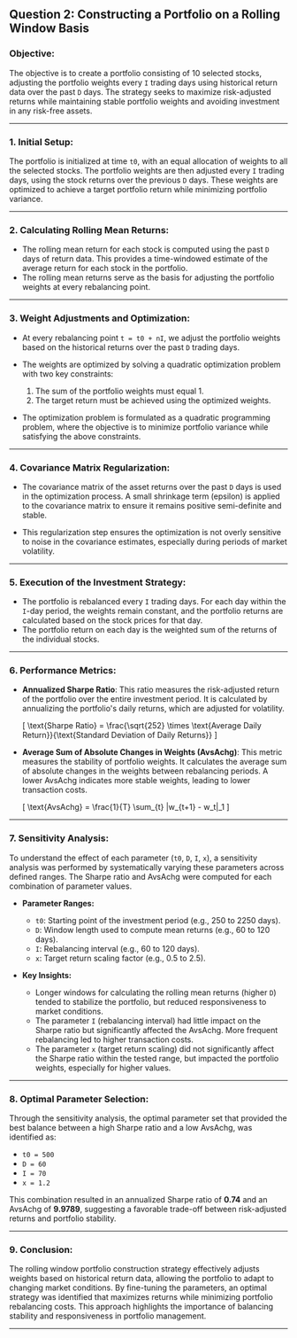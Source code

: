 ## Question 2: Constructing a Portfolio on a Rolling Window Basis

### Objective:
The objective is to create a portfolio consisting of 10 selected stocks, 
adjusting the portfolio weights every `I` trading days using historical return data over the past `D` days. 
The strategy seeks to maximize risk-adjusted returns while maintaining stable portfolio weights and avoiding investment 
in any risk-free assets.

---

### 1. Initial Setup:
The portfolio is initialized at time `t0`, with an equal allocation of weights to all the selected stocks. 
The portfolio weights are then adjusted every `I` trading days, using the stock returns over the previous `D` days.
These weights are optimized to achieve a target portfolio return while minimizing portfolio variance.

---

### 2. Calculating Rolling Mean Returns:
- The rolling mean return for each stock is computed using the past `D` days of return data. 
This provides a time-windowed estimate of the average return for each stock in the portfolio.
- The rolling mean returns serve as the basis for adjusting the portfolio weights at every rebalancing point.
  
---

### 3. Weight Adjustments and Optimization:
- At every rebalancing point `t = t0 + nI`, we adjust the portfolio weights based on the historical returns over the past `D` trading days. 
- The weights are optimized by solving a quadratic optimization problem with two key constraints:
  1. The sum of the portfolio weights must equal 1.
  2. The target return must be achieved using the optimized weights.

- The optimization problem is formulated as a quadratic programming problem, 
where the objective is to minimize portfolio variance while satisfying the above constraints.

---

### 4. Covariance Matrix Regularization:
- The covariance matrix of the asset returns over the past `D` days is used in the optimization process.
A small shrinkage term (epsilon) is applied to the covariance matrix to ensure it remains positive semi-definite and stable.
  
- This regularization step ensures the optimization is not overly sensitive to noise in the covariance estimates, 
especially during periods of market volatility.

---

### 5. Execution of the Investment Strategy:
- The portfolio is rebalanced every `I` trading days.
For each day within the `I`-day period, the weights remain constant,
and the portfolio returns are calculated based on the stock prices for that day.
- The portfolio return on each day is the weighted sum of the returns of the individual stocks.

---

### 6. Performance Metrics:
- **Annualized Sharpe Ratio**: This ratio measures the risk-adjusted return of the portfolio over the entire investment period. 
It is calculated by annualizing the portfolio's daily returns, which are adjusted for volatility.

  \[
  \text{Sharpe Ratio} = \frac{\sqrt{252} \times \text{Average Daily Return}}{\text{Standard Deviation of Daily Returns}}
  \]

- **Average Sum of Absolute Changes in Weights (AvsAchg)**: This metric measures the stability of portfolio weights.
It calculates the average sum of absolute changes in the weights between rebalancing periods. 
A lower AvsAchg indicates more stable weights, leading to lower transaction costs.
  
  \[
  \text{AvsAchg} = \frac{1}{T} \sum_{t} \|w_{t+1} - w_t\|_1
  \]
  
---

### 7. Sensitivity Analysis:
To understand the effect of each parameter (`t0`, `D`, `I`, `x`),
a sensitivity analysis was performed by systematically varying these parameters across defined ranges.
The Sharpe ratio and AvsAchg were computed for each combination of parameter values.

- **Parameter Ranges:**
  - `t0`: Starting point of the investment period (e.g., 250 to 2250 days).
  - `D`: Window length used to compute mean returns (e.g., 60 to 120 days).
  - `I`: Rebalancing interval (e.g., 60 to 120 days).
  - `x`: Target return scaling factor (e.g., 0.5 to 2.5).

- **Key Insights:**
  - Longer windows for calculating the rolling mean returns (higher `D`) tended to stabilize the portfolio,
but reduced responsiveness to market conditions.
  - The parameter `I` (rebalancing interval) had little impact on the Sharpe ratio but significantly affected the AvsAchg. 
More frequent rebalancing led to higher transaction costs.
  - The parameter `x` (target return scaling) did not significantly affect the Sharpe ratio within the tested range,
but impacted the portfolio weights, especially for higher values.

---

### 8. Optimal Parameter Selection:
Through the sensitivity analysis, the optimal parameter set that provided the best balance between a high Sharpe ratio and a low AvsAchg,
was identified as:

- `t0 = 500`
- `D = 60`
- `I = 70`
- `x = 1.2`

This combination resulted in an annualized Sharpe ratio of **0.74** and an AvsAchg of **9.9789**,
suggesting a favorable trade-off between risk-adjusted returns and portfolio stability.

---

### 9. Conclusion:
The rolling window portfolio construction strategy effectively adjusts weights based on historical return data,
allowing the portfolio to adapt to changing market conditions. 
By fine-tuning the parameters, an optimal strategy was identified that maximizes returns while minimizing portfolio rebalancing costs. 
This approach highlights the importance of balancing stability and responsiveness in portfolio management.

---
